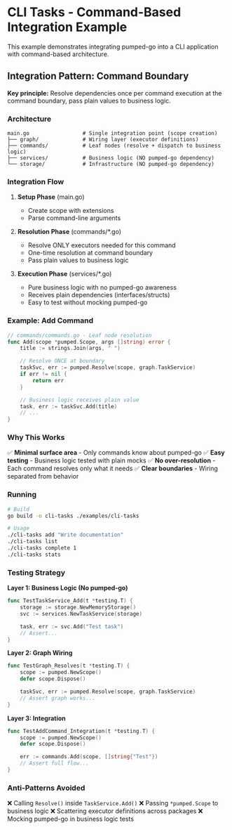 # CLI Tasks - Command-Based Integration Example

This example demonstrates integrating pumped-go into a CLI application with command-based architecture.

## Integration Pattern: Command Boundary

**Key principle:** Resolve dependencies once per command execution at the command boundary, pass plain values to business logic.

### Architecture

```
main.go                 # Single integration point (scope creation)
├── graph/              # Wiring layer (executor definitions)
├── commands/           # Leaf nodes (resolve + dispatch to business logic)
├── services/           # Business logic (NO pumped-go dependency)
└── storage/            # Infrastructure (NO pumped-go dependency)
```

### Integration Flow

1. **Setup Phase** (main.go)
   - Create scope with extensions
   - Parse command-line arguments

2. **Resolution Phase** (commands/*.go)
   - Resolve ONLY executors needed for this command
   - One-time resolution at command boundary
   - Pass plain values to business logic

3. **Execution Phase** (services/*.go)
   - Pure business logic with no pumped-go awareness
   - Receives plain dependencies (interfaces/structs)
   - Easy to test without mocking pumped-go

### Example: Add Command

```go
// commands/commands.go - Leaf node resolution
func Add(scope *pumped.Scope, args []string) error {
    title := strings.Join(args, " ")

    // Resolve ONCE at boundary
    taskSvc, err := pumped.Resolve(scope, graph.TaskService)
    if err != nil {
        return err
    }

    // Business logic receives plain value
    task, err := taskSvc.Add(title)
    // ...
}
```

### Why This Works

✅ **Minimal surface area** - Only commands know about pumped-go
✅ **Easy testing** - Business logic tested with plain mocks
✅ **No over-resolution** - Each command resolves only what it needs
✅ **Clear boundaries** - Wiring separated from behavior

### Running

```bash
# Build
go build -o cli-tasks ./examples/cli-tasks

# Usage
./cli-tasks add "Write documentation"
./cli-tasks list
./cli-tasks complete 1
./cli-tasks stats
```

### Testing Strategy

**Layer 1: Business Logic (No pumped-go)**
```go
func TestTaskService_Add(t *testing.T) {
    storage := storage.NewMemoryStorage()
    svc := services.NewTaskService(storage)

    task, err := svc.Add("Test task")
    // Assert...
}
```

**Layer 2: Graph Wiring**
```go
func TestGraph_Resolves(t *testing.T) {
    scope := pumped.NewScope()
    defer scope.Dispose()

    taskSvc, err := pumped.Resolve(scope, graph.TaskService)
    // Assert graph works...
}
```

**Layer 3: Integration**
```go
func TestAddCommand_Integration(t *testing.T) {
    scope := pumped.NewScope()
    defer scope.Dispose()

    err := commands.Add(scope, []string{"Test"})
    // Assert full flow...
}
```

### Anti-Patterns Avoided

❌ Calling `Resolve()` inside `TaskService.Add()`
❌ Passing `*pumped.Scope` to business logic
❌ Scattering executor definitions across packages
❌ Mocking pumped-go in business logic tests
